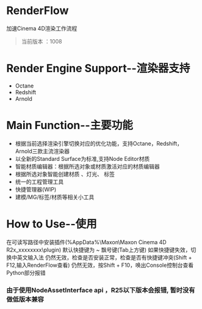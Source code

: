 # RenderFlow
加速Cinema 4D渲染工作流程
> 当前版本 ：1008
# Render Engine Support--渲染器支持
- Octane 
- Redshift
- Arnold
# Main Function--主要功能
- 根据当前选择渲染引擎切换对应的优化功能，支持Octane，Redshift，Arnold三款主流渲染器
- 以全新的Standard Surface为标准,支持Node Editor材质
- 智能材质编辑器：根据所选对象或材质激活对应的材质编辑器
- 根据所选对象智能创建材质 、灯光、 标签
- 统一的工程管理工具
- 快捷管理器(WIP)
- 建模/MG/标签/材质等相关小工具
​
# How to Use--使用
在可读写路径中安装插件(%AppData%\Maxon\Maxon Cinema 4D R2x_xxxxxxxx\plugin)
默认快捷键为 ~ 飘号键(Tab上方键)
如果快捷键失效，切换中英文输入法
仍然无效，检查是否安装正常，检查是否有快捷键冲突(Shift + F12,输入RenderFlow查看)
仍然无效，按Shift + F10，唤出Console控制台查看Python部分报错


### 由于使用NodeAssetInterface api ，R25以下版本会报错, 暂时没有做低版本兼容
